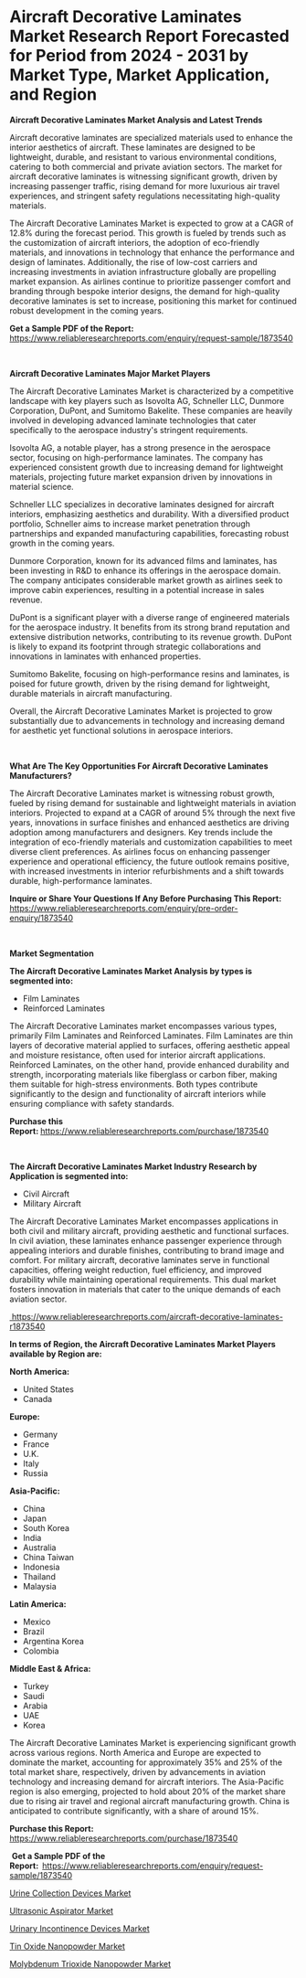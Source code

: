 <p><h1>Aircraft Decorative Laminates Market Research Report Forecasted for Period from 2024 -  2031 by Market Type, Market Application, and Region</h1></p><p><strong>Aircraft Decorative Laminates Market Analysis and Latest Trends</strong></p>
<p><p>Aircraft decorative laminates are specialized materials used to enhance the interior aesthetics of aircraft. These laminates are designed to be lightweight, durable, and resistant to various environmental conditions, catering to both commercial and private aviation sectors. The market for aircraft decorative laminates is witnessing significant growth, driven by increasing passenger traffic, rising demand for more luxurious air travel experiences, and stringent safety regulations necessitating high-quality materials.</p><p>The Aircraft Decorative Laminates Market is expected to grow at a CAGR of 12.8% during the forecast period. This growth is fueled by trends such as the customization of aircraft interiors, the adoption of eco-friendly materials, and innovations in technology that enhance the performance and design of laminates. Additionally, the rise of low-cost carriers and increasing investments in aviation infrastructure globally are propelling market expansion. As airlines continue to prioritize passenger comfort and branding through bespoke interior designs, the demand for high-quality decorative laminates is set to increase, positioning this market for continued robust development in the coming years.</p></p>
<p><strong>Get a Sample PDF of the Report:&nbsp;</strong> <a href="https://www.reliableresearchreports.com/enquiry/request-sample/1873540?utm_campaign=16&utm_medium=2&utm_source=Github&utm_content=ia&utm_term=07112024&utm_id=aircraft-decorative-laminates">https://www.reliableresearchreports.com/enquiry/request-sample/1873540</a></p>
<p>&nbsp;</p>
<p><strong>Aircraft Decorative Laminates Major Market Players</strong></p>
<p><p>The Aircraft Decorative Laminates Market is characterized by a competitive landscape with key players such as Isovolta AG, Schneller LLC, Dunmore Corporation, DuPont, and Sumitomo Bakelite. These companies are heavily involved in developing advanced laminate technologies that cater specifically to the aerospace industry's stringent requirements.</p><p>Isovolta AG, a notable player, has a strong presence in the aerospace sector, focusing on high-performance laminates. The company has experienced consistent growth due to increasing demand for lightweight materials, projecting future market expansion driven by innovations in material science.</p><p>Schneller LLC specializes in decorative laminates designed for aircraft interiors, emphasizing aesthetics and durability. With a diversified product portfolio, Schneller aims to increase market penetration through partnerships and expanded manufacturing capabilities, forecasting robust growth in the coming years.</p><p>Dunmore Corporation, known for its advanced films and laminates, has been investing in R&D to enhance its offerings in the aerospace domain. The company anticipates considerable market growth as airlines seek to improve cabin experiences, resulting in a potential increase in sales revenue.</p><p>DuPont is a significant player with a diverse range of engineered materials for the aerospace industry. It benefits from its strong brand reputation and extensive distribution networks, contributing to its revenue growth. DuPont is likely to expand its footprint through strategic collaborations and innovations in laminates with enhanced properties.</p><p>Sumitomo Bakelite, focusing on high-performance resins and laminates, is poised for future growth, driven by the rising demand for lightweight, durable materials in aircraft manufacturing. </p><p>Overall, the Aircraft Decorative Laminates Market is projected to grow substantially due to advancements in technology and increasing demand for aesthetic yet functional solutions in aerospace interiors.</p></p>
<p>&nbsp;</p>
<p><strong>What Are The Key Opportunities For Aircraft Decorative Laminates Manufacturers?</strong></p>
<p><p>The Aircraft Decorative Laminates market is witnessing robust growth, fueled by rising demand for sustainable and lightweight materials in aviation interiors. Projected to expand at a CAGR of around 5% through the next five years, innovations in surface finishes and enhanced aesthetics are driving adoption among manufacturers and designers. Key trends include the integration of eco-friendly materials and customization capabilities to meet diverse client preferences. As airlines focus on enhancing passenger experience and operational efficiency, the future outlook remains positive, with increased investments in interior refurbishments and a shift towards durable, high-performance laminates.</p></p>
<p><strong>Inquire or Share Your Questions If Any Before Purchasing This Report:</strong> <a href="https://www.reliableresearchreports.com/enquiry/pre-order-enquiry/1873540?utm_campaign=16&utm_medium=2&utm_source=Github&utm_content=ia&utm_term=07112024&utm_id=aircraft-decorative-laminates">https://www.reliableresearchreports.com/enquiry/pre-order-enquiry/1873540</a></p>
<p>&nbsp;</p>
<p><strong>Market Segmentation</strong></p>
<p><strong>The Aircraft Decorative Laminates Market Analysis by types is segmented into:</strong></p>
<p><ul><li>Film Laminates</li><li>Reinforced Laminates</li></ul></p>
<p><p>The Aircraft Decorative Laminates market encompasses various types, primarily Film Laminates and Reinforced Laminates. Film Laminates are thin layers of decorative material applied to surfaces, offering aesthetic appeal and moisture resistance, often used for interior aircraft applications. Reinforced Laminates, on the other hand, provide enhanced durability and strength, incorporating materials like fiberglass or carbon fiber, making them suitable for high-stress environments. Both types contribute significantly to the design and functionality of aircraft interiors while ensuring compliance with safety standards.</p></p>
<p><strong>Purchase this Report:&nbsp;</strong><a href="https://www.reliableresearchreports.com/purchase/1873540?utm_campaign=16&utm_medium=2&utm_source=Github&utm_content=ia&utm_term=07112024&utm_id=aircraft-decorative-laminates">https://www.reliableresearchreports.com/purchase/1873540</a></p>
<p>&nbsp;</p>
<p><strong>The Aircraft Decorative Laminates Market Industry Research by Application is segmented into:</strong></p>
<p><ul><li>Civil Aircraft</li><li>Military Aircraft</li></ul></p>
<p><p>The Aircraft Decorative Laminates Market encompasses applications in both civil and military aircraft, providing aesthetic and functional surfaces. In civil aviation, these laminates enhance passenger experience through appealing interiors and durable finishes, contributing to brand image and comfort. For military aircraft, decorative laminates serve in functional capacities, offering weight reduction, fuel efficiency, and improved durability while maintaining operational requirements. This dual market fosters innovation in materials that cater to the unique demands of each aviation sector.</p></p>
<p><a href="https://www.reliableresearchreports.com/aircraft-decorative-laminates-r1873540?utm_campaign=16&utm_medium=2&utm_source=Github&utm_content=ia&utm_term=07112024&utm_id=aircraft-decorative-laminates">&nbsp;https://www.reliableresearchreports.com/aircraft-decorative-laminates-r1873540</a></p>
<p><strong>In terms of Region, the Aircraft Decorative Laminates Market Players available by Region are:</strong></p>
<p>
    <p> <strong> North America: </strong>
        <ul>
            <li>United States</li>
            <li>Canada</li>
        </ul>
        </p> 
    <p> <strong> Europe: </strong>
        <ul>
            <li>Germany</li>
            <li>France</li>
            <li>U.K.</li>
            <li>Italy</li>
            <li>Russia</li>
        </ul>
        </p> 
    <p> <strong> Asia-Pacific: </strong>
        <ul>
            <li>China</li>
            <li>Japan</li>
            <li>South Korea</li>
            <li>India</li>
            <li>Australia</li>
            <li>China Taiwan</li>
            <li>Indonesia</li>
            <li>Thailand</li>
            <li>Malaysia</li>
        </ul>
        </p> 
    <p> <strong> Latin America: </strong>
        <ul>
            <li>Mexico</li>
            <li>Brazil</li>
            <li>Argentina Korea</li>
            <li>Colombia</li>
        </ul>
        </p> 
    <p> <strong> Middle East & Africa: </strong>
        <ul>
            <li>Turkey</li>
            <li>Saudi</li>
            <li>Arabia</li>
            <li>UAE</li>
            <li>Korea</li>
        </ul>
    </p>
    </p>
<p><p>The Aircraft Decorative Laminates Market is experiencing significant growth across various regions. North America and Europe are expected to dominate the market, accounting for approximately 35% and 25% of the total market share, respectively, driven by advancements in aviation technology and increasing demand for aircraft interiors. The Asia-Pacific region is also emerging, projected to hold about 20% of the market share due to rising air travel and regional aircraft manufacturing growth. China is anticipated to contribute significantly, with a share of around 15%.</p></p>
<p><strong>Purchase this Report: </strong><a href="https://www.reliableresearchreports.com/purchase/1873540?utm_campaign=16&utm_medium=2&utm_source=Github&utm_content=ia&utm_term=07112024&utm_id=aircraft-decorative-laminates">https://www.reliableresearchreports.com/purchase/1873540</a></p>
<p>&nbsp;<strong>Get a Sample PDF of the Report:&nbsp;&nbsp;</strong><a href="https://www.reliableresearchreports.com/enquiry/request-sample/1873540?utm_campaign=16&utm_medium=2&utm_source=Github&utm_content=ia&utm_term=07112024&utm_id=aircraft-decorative-laminates">https://www.reliableresearchreports.com/enquiry/request-sample/1873540</a></p>
<p><strong></strong></p>
<p><p><a href="https://issuu.com/reportprime-2/docs/urine-collection-devices-market-siz_a6dc5ba8bf07ea?utm_campaign=16&utm_medium=2&utm_source=Github&utm_content=ia&utm_term=07112024&utm_id=aircraft-decorative-laminates">Urine Collection Devices Market</a></p><p><a href="https://issuu.com/reportprime-2/docs/ultrasonic-aspirator-market-size-20_14c237de11338e?utm_campaign=16&utm_medium=2&utm_source=Github&utm_content=ia&utm_term=07112024&utm_id=aircraft-decorative-laminates">Ultrasonic Aspirator Market</a></p><p><a href="https://issuu.com/reportprime-2/docs/urinary-incontinence-devices-market_a0baee424edda8?utm_campaign=16&utm_medium=2&utm_source=Github&utm_content=ia&utm_term=07112024&utm_id=aircraft-decorative-laminates">Urinary Incontinence Devices Market</a></p><p><a href="https://github.com/roydonhol47/Market-Research-Report-List-1/blob/main/tin-oxide-nanopowder-market.md?utm_campaign=16&utm_medium=2&utm_source=Github&utm_content=ia&utm_term=07112024&utm_id=aircraft-decorative-laminates">Tin Oxide Nanopowder Market</a></p><p><a href="https://github.com/pinesamshigoz/Market-Research-Report-List-1/blob/main/molybdenum-trioxide-nanopowder-market.md?utm_campaign=16&utm_medium=2&utm_source=Github&utm_content=ia&utm_term=07112024&utm_id=aircraft-decorative-laminates">Molybdenum Trioxide Nanopowder Market</a></p></p>